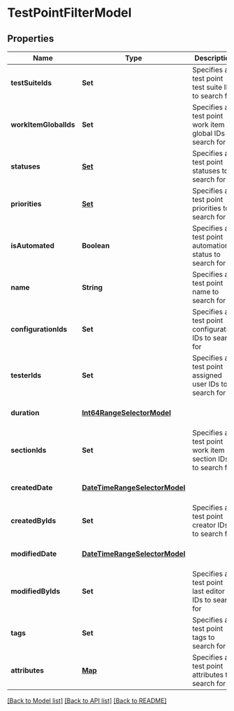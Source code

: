 # TestPointFilterModel
## Properties

| Name | Type | Description | Notes |
|------------ | ------------- | ------------- | -------------|
| **testSuiteIds** | **Set** | Specifies a test point test suite IDs to search for | [optional] [default to null] |
| **workItemGlobalIds** | **Set** | Specifies a test point work item global IDs to search for | [optional] [default to null] |
| **statuses** | [**Set**](TestPointStatus.md) | Specifies a test point statuses to search for | [optional] [default to null] |
| **priorities** | [**Set**](WorkItemPriorityModel.md) | Specifies a test point priorities to search for | [optional] [default to null] |
| **isAutomated** | **Boolean** | Specifies a test point automation status to search for | [optional] [default to null] |
| **name** | **String** | Specifies a test point name to search for | [optional] [default to null] |
| **configurationIds** | **Set** | Specifies a test point configuration IDs to search for | [optional] [default to null] |
| **testerIds** | **Set** | Specifies a test point assigned user IDs to search for | [optional] [default to null] |
| **duration** | [**Int64RangeSelectorModel**](Int64RangeSelectorModel.md) |  | [optional] [default to null] |
| **sectionIds** | **Set** | Specifies a test point work item section IDs to search for | [optional] [default to null] |
| **createdDate** | [**DateTimeRangeSelectorModel**](DateTimeRangeSelectorModel.md) |  | [optional] [default to null] |
| **createdByIds** | **Set** | Specifies a test point creator IDs to search for | [optional] [default to null] |
| **modifiedDate** | [**DateTimeRangeSelectorModel**](DateTimeRangeSelectorModel.md) |  | [optional] [default to null] |
| **modifiedByIds** | **Set** | Specifies a test point last editor IDs to search for | [optional] [default to null] |
| **tags** | **Set** | Specifies a test point tags to search for | [optional] [default to null] |
| **attributes** | [**Map**](set.md) | Specifies a test point attributes to search for | [optional] [default to null] |

[[Back to Model list]](../README.md#documentation-for-models) [[Back to API list]](../README.md#documentation-for-api-endpoints) [[Back to README]](../README.md)

